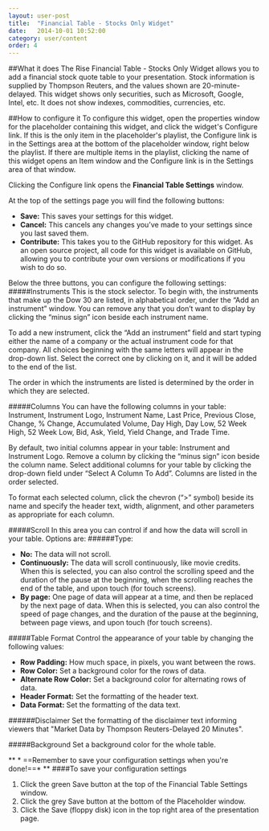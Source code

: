 ```yaml
---
layout: user-post
title:  "Financial Table - Stocks Only Widget"
date:   2014-10-01 10:52:00
category: user/content
order: 4
---
```


##What it does
The Rise Financial Table - Stocks Only Widget allows you to add a financial stock quote table to your presentation.  Stock information is supplied by Thompson Reuters, and the values shown are 20-minute-delayed. This widget shows only securities, such as Microsoft, Google, Intel, etc. It does not show indexes, commodities, currencies, etc.


##How to configure it
To configure this widget, open the properties window for the placeholder containing this widget, and click the widget's Configure link.  If this is the only item in the placeholder's playlist, the Configure link is in the Settings area at the bottom of the placeholder window, right below the playlist. If there are multiple items in the playlist, clicking the name of this widget opens an Item window and the Configure link is in the Settings area of that window.

Clicking the Configure link opens the **Financial Table Settings** window.  

At the top of the settings page you will find the following buttons:
- **Save:**  This saves your settings for this widget.
- **Cancel:**  This cancels any changes you’ve made to your settings since you last saved them.
- **Contribute:**  This takes you to the GitHub repository for this widget.  As an open source project, all code for this widget is available on GitHub, allowing you to contribute your own versions or modifications if you wish to do so.

Below the three buttons, you can configure the following settings:
#####Instruments
This is the stock selector.  To begin with, the instruments that make up the Dow 30 are listed, in alphabetical order, under the “Add an instrument” window.  You can remove any that you don’t want to display by clicking the “minus sign” icon beside each instrument name.

To add a new instrument, click the “Add an instrument” field and start typing either the name of a company or the actual instrument code for that company.  All choices beginning with the same letters will appear in the drop-down list.  Select the correct one by clicking on it, and it will be added to the end of the list. 

The order in which the instruments are listed is determined by the order in which they are selected.

#####Columns
You can have the following columns in your table: Instrument, Instrument Logo, Instrument Name, Last Price, Previous Close, Change, % Change, Accumulated Volume, Day High, Day Low, 52 Week High, 52 Week Low, Bid, Ask, Yield, Yield Change, and Trade Time. 

By default, two initial columns appear in your table: Instrument and Instrument Logo.  Remove a column by clicking the “minus sign” icon beside the column name.  Select additional columns for your table by clicking the drop-down field under “Select A Column To Add”.  Columns are listed in the order selected.

To format each selected column, click the chevron (“>” symbol) beside its name and specify the header text, width, alignment, and other parameters as appropriate for each column.

#####Scroll
In this area you can control if and how the data will scroll in your table. Options are:
######Type:
- **No:** The data will not scroll.
- **Continuously:** The data will scroll continuously, like movie credits. When this is selected, you can also control the scrolling speed and the duration of the pause at the beginning, when the scrolling reaches the end of the table, and upon touch (for touch screens).
- **By page:** One page of data will appear at a time, and then be replaced by the next page of data.  When this is selected, you can also control the speed of page changes, and the duration of the pause at the beginning, between page views, and upon touch (for touch screens).

#####Table Format
Control the appearance of your table by changing the following values:
- **Row Padding:**  How much space, in pixels, you want between the rows.
- **Row Color:** Set a background color for the rows of data.
- **Alternate Row Color:** Set a background color for alternating rows of data.
- **Header Format:** Set the formatting of the header text.
- **Data Format:** Set the formatting of the data text.

######Disclaimer
Set the formatting of the disclaimer text informing viewers that "Market Data by Thompson Reuters-Delayed 20 Minutes".

#####Background
Set a background color for the whole table.

** * ==Remember to save your configuration settings when you're done!==* ** 
####To save your configuration settings
1. Click the green Save button at the top of the Financial Table Settings window.
2. Click the grey Save button at the bottom of the Placeholder window.
3. Click the Save (floppy disk) icon in the top right area of the presentation page.